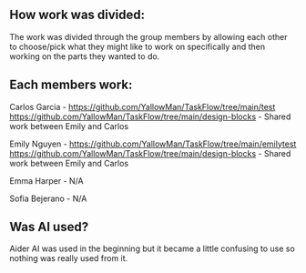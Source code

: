 ## How work was divided:
The work was divided through the group members by allowing each other to choose/pick what they might like to work on specifically and then working on the parts they wanted to do.

## Each members work:
Carlos Garcia - 
https://github.com/YallowMan/TaskFlow/tree/main/test
https://github.com/YallowMan/TaskFlow/tree/main/design-blocks - Shared work between Emily and Carlos

Emily Nguyen - 
https://github.com/YallowMan/TaskFlow/tree/main/emilytest
https://github.com/YallowMan/TaskFlow/tree/main/design-blocks - Shared work between Emily and Carlos

Emma Harper - N/A

Sofia Bejerano - N/A

## Was AI used?
Aider AI was used in the beginning but it became a little confusing to use so nothing was really used from it. 
